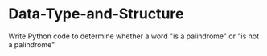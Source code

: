 # Data-Type-and-Structure
Write Python code to determine whether a word "is a palindrome" or "is not a palindrome"
